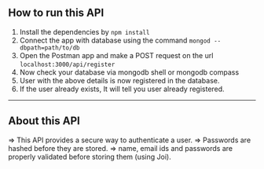 ## How to run this API
1. Install the dependencies by `npm install`
2. Connect the app with database using the command `mongod --dbpath=path/to/db`
3. Open the Postman app and make a POST request on the url `localhost:3000/api/register`
4. Now check your database via mongodb shell or mongodb compass 
5. User with the above details is now registered in the database.
6. If the user already exists, It will tell you user already registered.


-----------------------------------------------------

## About this API
=> This API provides a secure way to authenticate a user.
=> Passwords are hashed before they are stored.
=> name, email ids and passwords are properly validated before storing them (using Joi).
